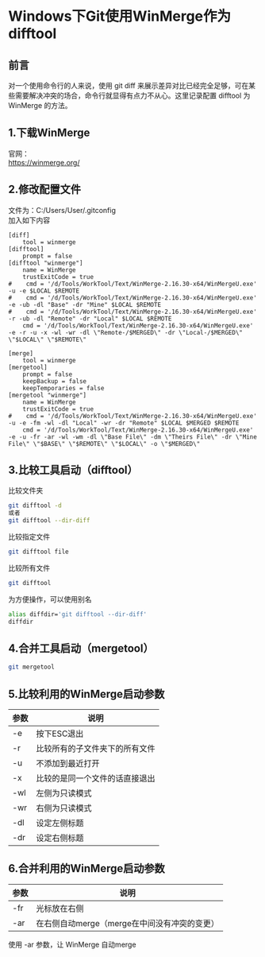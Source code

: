 # Windows下Git使用WinMerge作为difftool

## 前言
对一个使用命令行的人来说，使用 git diff 来展示差异对比已经完全足够，可在某些需要解决冲突的场合，命令行就显得有点力不从心。这里记录配置 difftool 为 WinMerge 的方法。

## 1.下载WinMerge
官网：  
https://winmerge.org/

## 2.修改配置文件
文件为：C:/Users/User/.gitconfig  
加入如下内容
```
[diff]
    tool = winmerge
[difftool]
    prompt = false
[difftool "winmerge"]
    name = WinMerge
    trustExitCode = true
#    cmd = '/d/Tools/WorkTool/Text/WinMerge-2.16.30-x64/WinMergeU.exe' -u -e $LOCAL $REMOTE
#    cmd = '/d/Tools/WorkTool/Text/WinMerge-2.16.30-x64/WinMergeU.exe' -e -ub -dl "Base" -dr "Mine" $LOCAL $REMOTE
#    cmd = '/d/Tools/WorkTool/Text/WinMerge-2.16.30-x64/WinMergeU.exe' -r -ub -dl "Remote" -dr "Local" $LOCAL $REMOTE
    cmd = '/d/Tools/WorkTool/Text/WinMerge-2.16.30-x64/WinMergeU.exe' -e -r -u -x -wl -wr -dl \"Remote-/$MERGED\" -dr \"Local-/$MERGED\" \"$LOCAL\" \"$REMOTE\"

[merge]
    tool = winmerge
[mergetool]
    prompt = false
    keepBackup = false
    keepTemporaries = false
[mergetool "winmerge"]
    name = WinMerge
    trustExitCode = true
#    cmd = '/d/Tools/WorkTool/Text/WinMerge-2.16.30-x64/WinMergeU.exe' -u -e -fm -wl -dl "Local" -wr -dr "Remote" $LOCAL $MERGED $REMOTE
    cmd = '/d/Tools/WorkTool/Text/WinMerge-2.16.30-x64/WinMergeU.exe' -e -u -fr -ar -wl -wm -dl \"Base File\" -dm \"Theirs File\" -dr \"Mine File\" \"$BASE\" \"$REMOTE\" \"$LOCAL\" -o \"$MERGED\"
```

## 3.比较工具启动（difftool）
比较文件夹
```bash
git difftool -d
或者
git difftool --dir-diff
```
比较指定文件
```bash
git difftool file
```
比较所有文件
```bash
git difftool
```
为方便操作，可以使用别名
```bash
alias diffdir='git difftool --dir-diff'
diffdir
```

## 4.合并工具启动（mergetool）
```bash
git mergetool
```

## 5.比较利用的WinMerge启动参数
| 参数 | 说明                           |
|------|--------------------------------|
| -e   | 按下ESC退出                    |
| -r   | 比较所有的子文件夹下的所有文件 |
| -u   | 不添加到最近打开               |
| -x   | 比较的是同一个文件的话直接退出 |
| -wl  | 左侧为只读模式                 |
| -wr  | 右侧为只读模式                 |
| -dl  | 设定左侧标题                   |
| -dr  | 设定右侧标题                   |

## 6.合并利用的WinMerge启动参数
| 参数 | 说明                                         |
|------|----------------------------------------------|
| -fr  | 光标放在右侧                                 |
| -ar  | 在右侧自动merge（merge在中间没有冲突的变更） |

使用 -ar 参数，让 WinMerge 自动merge